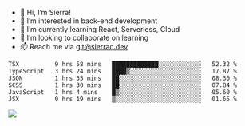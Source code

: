 - 👋 Hi, I’m Sierra!
- 👀 I’m interested in back-end development
- 🌱 I’m currently learning React, Serverless, Cloud
- 💞️ I’m looking to collaborate on learning
- 📫 Reach me via git@sierrac.dev

<!--START_SECTION:waka-->

```text
TSX          9 hrs 58 mins   █████████████░░░░░░░░░░░░   52.32 %
TypeScript   3 hrs 24 mins   ████▒░░░░░░░░░░░░░░░░░░░░   17.87 %
JSON         1 hrs 35 mins   ██░░░░░░░░░░░░░░░░░░░░░░░   08.30 %
SCSS         1 hrs 30 mins   ██░░░░░░░░░░░░░░░░░░░░░░░   07.84 %
JavaScript   1 hrs 4 mins    █▒░░░░░░░░░░░░░░░░░░░░░░░   05.60 %
JSX          0 hrs 19 mins   ▒░░░░░░░░░░░░░░░░░░░░░░░░   01.65 %
```

<!--END_SECTION:waka-->


![](https://hit.yhype.me/github/profile?user_id=7351311)
